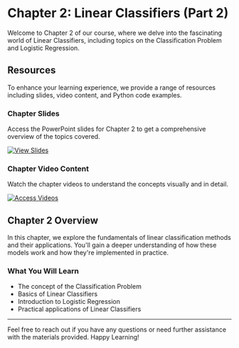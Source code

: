 # Chapter 2: Linear Classifiers (Part 2)

Welcome to Chapter 2 of our course, where we delve into the fascinating world of Linear Classifiers, including topics on the Classification Problem and Logistic Regression.

## Resources

To enhance your learning experience, we provide a range of resources including slides, video content, and Python code examples.

### Chapter Slides

Access the PowerPoint slides for Chapter 2 to get a comprehensive overview of the topics covered.

[![View Slides](https://img.shields.io/badge/View%20Slides-Google%20Drive-blue)](https://drive.google.com/drive/folders/1z48h5jf2EBIcu7CCa5QeeI_cJhsOWVC-?usp=sharing)

### Chapter Video Content

Watch the chapter videos to understand the concepts visually and in detail.

[![Access Videos](https://img.shields.io/badge/Access-Videos-blue?style=for-the-badge&logo=google-drive)](https://drive.google.com/drive/folders/1yF_9rEey961Taxse0meupi8fHb0I4r9_?usp=sharing)

## Chapter 2 Overview

In this chapter, we explore the fundamentals of linear classification methods and their applications. You'll gain a deeper understanding of how these models work and how they're implemented in practice.

### What You Will Learn

- The concept of the Classification Problem
- Basics of Linear Classifiers
- Introduction to Logistic Regression
- Practical applications of Linear Classifiers

---

Feel free to reach out if you have any questions or need further assistance with the materials provided. Happy Learning!
